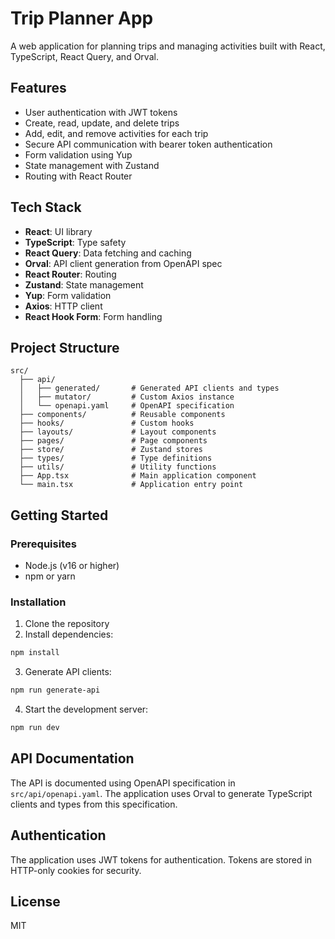 # Trip Planner App

A web application for planning trips and managing activities built with React, TypeScript, React Query, and Orval.

## Features

- User authentication with JWT tokens
- Create, read, update, and delete trips
- Add, edit, and remove activities for each trip
- Secure API communication with bearer token authentication
- Form validation using Yup
- State management with Zustand
- Routing with React Router

## Tech Stack

- **React**: UI library
- **TypeScript**: Type safety
- **React Query**: Data fetching and caching
- **Orval**: API client generation from OpenAPI spec
- **React Router**: Routing
- **Zustand**: State management
- **Yup**: Form validation
- **Axios**: HTTP client
- **React Hook Form**: Form handling

## Project Structure

```
src/
  ├── api/
  │   ├── generated/       # Generated API clients and types
  │   ├── mutator/         # Custom Axios instance
  │   └── openapi.yaml     # OpenAPI specification
  ├── components/          # Reusable components
  ├── hooks/               # Custom hooks
  ├── layouts/             # Layout components
  ├── pages/               # Page components
  ├── store/               # Zustand stores
  ├── types/               # Type definitions
  ├── utils/               # Utility functions
  ├── App.tsx              # Main application component
  └── main.tsx             # Application entry point
```

## Getting Started

### Prerequisites

- Node.js (v16 or higher)
- npm or yarn

### Installation

1. Clone the repository
2. Install dependencies:

```bash
npm install
```

3. Generate API clients:

```bash
npm run generate-api
```

4. Start the development server:

```bash
npm run dev
```

## API Documentation

The API is documented using OpenAPI specification in `src/api/openapi.yaml`. The application uses Orval to generate TypeScript clients and types from this specification.

## Authentication

The application uses JWT tokens for authentication. Tokens are stored in HTTP-only cookies for security.

## License

MIT
